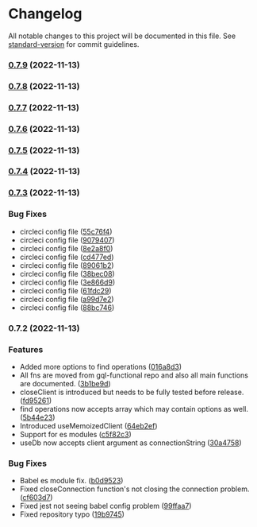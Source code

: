 # Changelog

All notable changes to this project will be documented in this file. See [standard-version](https://github.com/conventional-changelog/standard-version) for commit guidelines.

### [0.7.9](https://github.com/ahmetegesel/mongofn/compare/v0.7.8...v0.7.9) (2022-11-13)

### [0.7.8](https://github.com/ahmetegesel/mongofn/compare/v0.7.7...v0.7.8) (2022-11-13)

### [0.7.7](https://github.com/ahmetegesel/mongofn/compare/v0.7.6...v0.7.7) (2022-11-13)

### [0.7.6](https://github.com/ahmetegesel/mongofn/compare/v0.7.5...v0.7.6) (2022-11-13)

### [0.7.5](https://github.com/ahmetegesel/mongofn/compare/v0.7.4...v0.7.5) (2022-11-13)

### [0.7.4](https://github.com/ahmetegesel/mongofn/compare/v0.7.3...v0.7.4) (2022-11-13)

### [0.7.3](https://github.com/ahmetegesel/mongofn/compare/v0.7.2...v0.7.3) (2022-11-13)


### Bug Fixes

* circleci config file ([55c76f4](https://github.com/ahmetegesel/mongofn/commit/55c76f444a1138a00821d6717bd7414823983808))
* circleci config file ([9079407](https://github.com/ahmetegesel/mongofn/commit/90794078c95b2d8d8bee236a4c75f7da1ae043da))
* circleci config file ([8e2a8f0](https://github.com/ahmetegesel/mongofn/commit/8e2a8f067a9cebc72e32771d20963a0d4eb1422a))
* circleci config file ([cd477ed](https://github.com/ahmetegesel/mongofn/commit/cd477edc24d8da173facf92fc5294890dfc63b6e))
* circleci config file ([89061b2](https://github.com/ahmetegesel/mongofn/commit/89061b2cde5f2ca2d5643eb3d987392bd908b704))
* circleci config file ([38bec08](https://github.com/ahmetegesel/mongofn/commit/38bec08565921590d81ee007430375e6bea986ca))
* circleci config file ([3e866d9](https://github.com/ahmetegesel/mongofn/commit/3e866d90d42727120fb79c7db6b1826291b9bb65))
* circleci config file ([61fdc29](https://github.com/ahmetegesel/mongofn/commit/61fdc294ae735d05bc3ed297c84a956159c822b1))
* circleci config file ([a99d7e2](https://github.com/ahmetegesel/mongofn/commit/a99d7e2ad8752f62b3655161d44518d436a7d9c0))
* circleci config file ([88bc746](https://github.com/ahmetegesel/mongofn/commit/88bc746dbf18cbe6b6490573118667f114f18466))

### 0.7.2 (2022-11-13)


### Features

* Added more options to find operations ([016a8d3](https://github.com/ahmetegesel/mongofn/commit/016a8d3027ba4ffee81d724ed61a1fd4c23abb5f))
* All fns are moved from gql-functional repo and also all main functions are documented. ([3b1be9d](https://github.com/ahmetegesel/mongofn/commit/3b1be9de7da4315c4618aeca6ad64f11036fe829))
* closeClient is introduced but needs to be fully tested before release. ([fd95261](https://github.com/ahmetegesel/mongofn/commit/fd95261f58280230817338f3984e6494db085399))
* find operations now accepts array which may contain options as well. ([5b44e23](https://github.com/ahmetegesel/mongofn/commit/5b44e23af319065cf5f0d12bfe7ed0bef561a135))
* Introduced useMemoizedClient ([64eb2ef](https://github.com/ahmetegesel/mongofn/commit/64eb2efec567cf70e3b96e7e45f06f0f820d3140))
* Support for es modules ([c5f82c3](https://github.com/ahmetegesel/mongofn/commit/c5f82c3f706ecbeef8874e00d8bd8f6fa27f1e9c))
* useDb now accepts client argument as connectionString ([30a4758](https://github.com/ahmetegesel/mongofn/commit/30a47583b1affe749ccce533ba6f61482bab7eb2))


### Bug Fixes

* Babel es module fix. ([b0d9523](https://github.com/ahmetegesel/mongofn/commit/b0d95234a677aca3102b31dcee96890a989d24ce))
* Fixed closeConnection function's not closing the connection problem. ([cf603d7](https://github.com/ahmetegesel/mongofn/commit/cf603d7f572ac5724660a2000f72d08078538e71))
* Fixed jest not seeing babel config problem ([99ffaa7](https://github.com/ahmetegesel/mongofn/commit/99ffaa7f721c01574f43c08784b3344efc75f2f4))
* Fixed repository typo ([19b9745](https://github.com/ahmetegesel/mongofn/commit/19b974582bfff7b3dac17aca35c562a305aee255))
